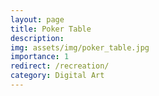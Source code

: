```yaml
---
layout: page
title: Poker Table
description:
img: assets/img/poker_table.jpg
importance: 1
redirect: /recreation/
category: Digital Art
---
```

